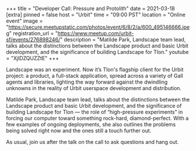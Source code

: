 
+++
title = "Developer Call: Pressure and Protolith"
date = 2021-03-18
[extra]
pinned = false
host = "Urbit"
time = "09:00 PST"
location = "Online event"
image = "https://secure.meetupstatic.com/photos/event/6/8/2/a/600_495146666.jpeg"
registration_url = "https://www.meetup.com/urbit-sf/events/276898246/"
description = "Matilde Park, Landscape team lead, talks about the distinctions between the Landscape product and basic Urbit development, and the significance of building Landscape for Tlon."
youtube = "XjIDZQUZZtE"
+++

Landscape was an experiment. Now it’s Tlon's flagship client for the Urbit project: a product, a full-stack application, spread across a variety of Gall agents and libraries, lighting the way forward against the dwindling unknowns in the reality of Urbit userspace development and distribution.

Matilde Park, Landscape team lead, talks about the distinctions between the Landscape product and basic Urbit development, and the significance of building Landscape for Tlon — the role of “high-pressure experiments” in forcing our computer toward something rock-hard, diamond-perfect. With a few examples of ongoing deployments, she also outlines the problems being solved right now and the ones still a touch further out.

As usual, join us after the talk on the call to ask questions and hang out. 
